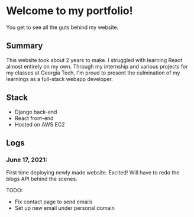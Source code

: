 # Welcome to my portfolio!

You get to see all the guts behind my website. 

## Summary
This website took about 2 years to make. I struggled with 
learning React almost entirely on my own. Through my internship
and various projects for my classes at Georgia Tech,
I'm proud to present the culmination of my learnings
as a full-stack webapp developer. 

## Stack
- Django back-end
- React front-end
- Hosted on AWS EC2

## Logs
### June 17, 2021:
First time deploying newly made website. Excited! 
Will have to redo the blogs API behind the scenes. 

TODO:
- Fix contact page to send emails 
- Set up new email under personal domain